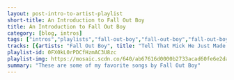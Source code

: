 ```yaml
---
layout: post-intro-to-artist-playlist
short-title: An Introduction to Fall Out Boy
title: An Introduction to Fall Out Boy
category: [blog, intros]
tags: ["intros","playlists","fall-out-boy","fall-out-boy","fall-out-boy","fall-out-boy","fall-out-boy","fall-out-boy","fall-out-boy","fall-out-boy","fall-out-boy","fall-out-boy","fall-out-boy","fall-out-boy,-foxes","fall-out-boy","fall-out-boy","fall-out-boy","fall-out-boy","fall-out-boy,-burna-boy","fall-out-boy","fall-out-boy","fall-out-boy","fall-out-boy","fall-out-boy","fall-out-boy","fall-out-boy","fall-out-boy","fall-out-boy","fall-out-boy","fall-out-boy","fall-out-boy","fall-out-boy","fall-out-boy","fall-out-boy","fall-out-boy","fall-out-boy","fall-out-boy","fall-out-boy,-big-sean","fall-out-boy","fall-out-boy","fall-out-boy","fall-out-boy","fall-out-boy","fall-out-boy"]
tracks: [{artists: "Fall Out Boy", title: "Tell That Mick He Just Made My List of Things to Do Today", album: "Take This to Your Grave"},{artists: "Fall Out Boy", title: "Uma Thurman", album: "American Beauty/American Psycho"},{artists: "Fall Out Boy", title: "Stay Frosty Royal Milk Tea", album: "MANIA"},{artists: "Fall Out Boy", title: "She's My Winona", album: "Folie à Deux"},{artists: "Fall Out Boy", title: "The Phoenix", album: "Save Rock And Roll"},{artists: "Fall Out Boy", title: "Dance, Dance", album: "From Under The Cork Tree"},{artists: "Fall Out Boy", title: "Where Did The Party Go", album: "Save Rock And Roll"},{artists: "Fall Out Boy", title: "Sophomore Slump Or Comeback Of The Year", album: "From Under The Cork Tree"},{artists: "Fall Out Boy", title: "Young And Menace", album: "MANIA"},{artists: "Fall Out Boy", title: "Grenade Jumper", album: "Take This to Your Grave"},{artists: "Fall Out Boy", title: "I Don't Care - Single Version", album: "Folie à Deux"},{artists: "Fall Out Boy, Foxes", title: "Just One Yesterday", album: "Save Rock And Roll"},{artists: "Fall Out Boy", title: "HOLD ME TIGHT OR DON’T", album: "MANIA"},{artists: "Fall Out Boy", title: "Reinventing the Wheel to Run Myself Over", album: "Take This to Your Grave"},{artists: "Fall Out Boy", title: "Don't You Know Who I Think I Am?", album: "Infinity On High"},{artists: "Fall Out Boy", title: "I Slept With Someone In Fall Out Boy And All I Got Was This Stupid Song Written About Me", album: "From Under The Cork Tree"},{artists: "Fall Out Boy, Burna Boy", title: "Sunshine Riptide", album: "MANIA"},{artists: "Fall Out Boy", title: "Thnks fr th Mmrs", album: "Infinity On High"},{artists: "Fall Out Boy", title: "Grand Theft Autumn / Where Is Your Boy", album: "Take This to Your Grave"},{artists: "Fall Out Boy", title: "Of All The Gin Joints In All The World", album: "From Under The Cork Tree"},{artists: "Fall Out Boy", title: "(Coffee's For Closers)", album: "Folie à Deux"},{artists: "Fall Out Boy", title: "The Last Of The Real Ones", album: "MANIA"},{artists: "Fall Out Boy", title: "This Ain't A Scene, It's An Arms Race", album: "Infinity On High"},{artists: "Fall Out Boy", title: "My Songs Know What You Did In The Dark (Light Em Up)", album: "Save Rock And Roll"},{artists: "Fall Out Boy", title: "Sending Postcards From a Plane Crash (Wish You Were Here)", album: "Take This to Your Grave"},{artists: "Fall Out Boy", title: "The Take Over, The Breaks Over", album: "Infinity On High"},{artists: "Fall Out Boy", title: "Calm Before the Storm", album: "Take This to Your Grave"},{artists: "Fall Out Boy", title: "Thriller", album: "Infinity On High"},{artists: "Fall Out Boy", title: "Church", album: "MANIA"},{artists: "Fall Out Boy", title: "Golden", album: "Infinity On High"},{artists: "Fall Out Boy", title: "Bishops Knife Trick", album: "MANIA"},{artists: "Fall Out Boy", title: "Get Busy Living Or Get Busy Dying (Do Your Part To Save The Scene And Stop Going To Shows)", album: "From Under The Cork Tree"},{artists: "Fall Out Boy", title: "Wilson (Expensive Mistakes)", album: "MANIA"},{artists: "Fall Out Boy", title: "The (Shipped) Gold Standard", album: "Folie à Deux"},{artists: "Fall Out Boy", title: "Heaven’s Gate", album: "MANIA"},{artists: "Fall Out Boy, Big Sean", title: "The Mighty Fall", album: "Save Rock And Roll"},{artists: "Fall Out Boy", title: "The Carpal Tunnel Of Love", album: "Infinity On High"},{artists: "Fall Out Boy", title: "XO", album: "From Under The Cork Tree"},{artists: "Fall Out Boy", title: "Hum Hallelujah", album: "Infinity On High"},{artists: "Fall Out Boy", title: "Homesick at Space Camp", album: "Take This to Your Grave"},{artists: "Fall Out Boy", title: "7 Minutes In Heaven (Atavan Halen)", album: "From Under The Cork Tree"},{artists: "Fall Out Boy", title: "Champion", album: "MANIA"}]
playlist-id: 0FX0kL0rPDCfHzmAC3U8zc
playlist-img: https://mosaic.scdn.co/640/ab67616d0000b2733acad60fe6e2daf27e6b0034ab67616d0000b2733cf1c1dbcfa3f1ab7282719bab67616d0000b27350bd47cf6d44bddcd546a951ab67616d0000b2739dea43e1ba135094aae5a600
summary: "These are some of my favorite songs by Fall Out Boy"
---
```

